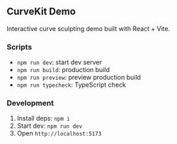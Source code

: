 ## CurveKit Demo

Interactive curve sculpting demo built with React + Vite.

### Scripts

- `npm run dev`: start dev server
- `npm run build`: production build
- `npm run preview`: preview production build
- `npm run typecheck`: TypeScript check

### Development

1. Install deps: `npm i`
2. Start dev: `npm run dev`
3. Open `http://localhost:5173`


